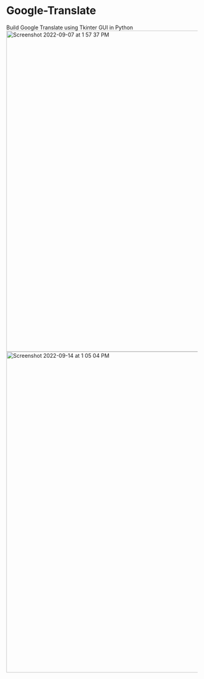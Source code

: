 # Google-Translate
Build Google Translate using Tkinter GUI in Python
<img width="844" alt="Screenshot 2022-09-07 at 1 57 37 PM" src="https://user-images.githubusercontent.com/95522797/189520066-e94dae26-701a-4bd8-9ac9-c6a9c6968d7b.png">
<img width="844" alt="Screenshot 2022-09-14 at 1 05 04 PM" src="https://user-images.githubusercontent.com/95522797/190091638-b0baeaf5-d63a-4eeb-b26f-0fb82bcc737c.png">
